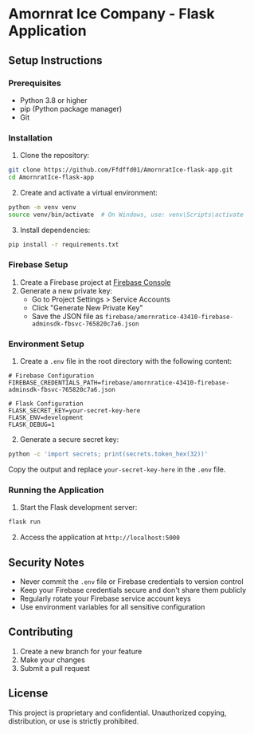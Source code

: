 # Amornrat Ice Company - Flask Application

## Setup Instructions

### Prerequisites
- Python 3.8 or higher
- pip (Python package manager)
- Git

### Installation

1. Clone the repository:
```bash
git clone https://github.com/Ffdffd01/AmornratIce-flask-app.git
cd AmornratIce-flask-app
```

2. Create and activate a virtual environment:
```bash
python -m venv venv
source venv/bin/activate  # On Windows, use: venv\Scripts\activate
```

3. Install dependencies:
```bash
pip install -r requirements.txt
```

### Firebase Setup

1. Create a Firebase project at [Firebase Console](https://console.firebase.google.com/)
2. Generate a new private key:
   - Go to Project Settings > Service Accounts
   - Click "Generate New Private Key"
   - Save the JSON file as `firebase/amornratice-43410-firebase-adminsdk-fbsvc-765820c7a6.json`

### Environment Setup

1. Create a `.env` file in the root directory with the following content:
```
# Firebase Configuration
FIREBASE_CREDENTIALS_PATH=firebase/amornratice-43410-firebase-adminsdk-fbsvc-765820c7a6.json

# Flask Configuration
FLASK_SECRET_KEY=your-secret-key-here
FLASK_ENV=development
FLASK_DEBUG=1
```

2. Generate a secure secret key:
```bash
python -c 'import secrets; print(secrets.token_hex(32))'
```
Copy the output and replace `your-secret-key-here` in the `.env` file.

### Running the Application

1. Start the Flask development server:
```bash
flask run
```

2. Access the application at `http://localhost:5000`

## Security Notes

- Never commit the `.env` file or Firebase credentials to version control
- Keep your Firebase credentials secure and don't share them publicly
- Regularly rotate your Firebase service account keys
- Use environment variables for all sensitive configuration

## Contributing

1. Create a new branch for your feature
2. Make your changes
3. Submit a pull request

## License

This project is proprietary and confidential. Unauthorized copying, distribution, or use is strictly prohibited. 
